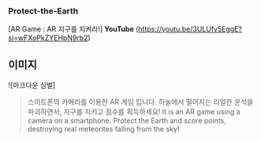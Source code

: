 ### Protect-the-Earth
[AR Game : AR 지구를 지켜라!]
**YouTube** 
(https://youtu.be/3ULUfv5EggE?si=wFXoPkZYEHpN9rb2)

## 이미지
![마크다운 심벌]

> 스마트폰의 카메라를 이용한 AR 게임 입니다.
> 하늘에서 떨어지는 리얼한 운석을 파괴하면서, 지구를 지키고 점수를 획득하세요!
> It is an AR game using a camera on a smartphone.
> Protect the Earth and score points, destroying real meteorites falling from the sky!


